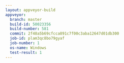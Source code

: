 ```yaml
---
layout: appveyor-build
appveyor:
  branch: master
  build-id: 50023356
  build-number: 581
  commit: 2f48a5b69cfcca891c7f00c3aba12647d01db300
  job-id: plam3qc8bo79gyaf
  job-number: 1
  os-name: Windows
  test-result: 1
---
```

